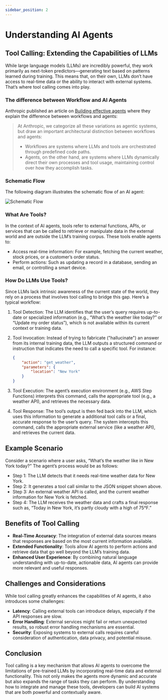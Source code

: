 ```yaml
---
sidebar_position: 2
---
```


# Understanding AI Agents

## Tool Calling: Extending the Capabilities of LLMs

While large language models (LLMs) are incredibly powerful, they work primarily as next-token predictors—generating text based on patterns learned during training. This means that, on their own, LLMs don’t have access to real-time data or the ability to interact with external systems. That’s where tool calling comes into play.

### The difference between Workflow and AI Agents

Anthropic published an article on [Building effective agents](https://www.anthropic.com/research/building-effective-agents) where they explain the difference between workflows and agents:

> At Anthropic, we categorize all these variations as agentic systems, but draw an important architectural distinction between workflows and agents:
>
> * Workflows are systems where LLMs and tools are orchestrated through predefined code paths.
> * Agents, on the other hand, are systems where LLMs dynamically direct their own processes and tool usage, maintaining control over how they accomplish tasks.

### Schematic Flow

The following diagram illustrates the schematic flow of an AI agent:

<div style={{ textAlign: "center" }}>
  <img src={require('../../static/img/AgentSchamticFlow.png').default} alt="Schematic Flow" style={{ width: "60%", maxWidth: "600px" }} />
</div>

### What Are Tools?

In the context of AI agents, tools refer to external functions, APIs, or services that can be called to retrieve or manipulate data in the external world and are outside the LLM’s training corpus. These tools enable agents to:

* Access real-time information: For example, fetching the current weather, stock prices, or a customer’s order status.
* Perform actions: Such as updating a record in a database, sending an email, or controlling a smart device.

### How Do LLMs Use Tools?

Since LLMs lack intrinsic awareness of the current state of the world, they rely on a process that involves tool calling to bridge this gap. Here’s a typical workflow:

1. Tool Detection:
The LLM identifies that the user’s query requires up-to-date or specialized information (e.g., “What’s the weather like today?” or “Update my order status”), which is not available within its current context or training data.
2. Tool Invocation:
Instead of trying to fabricate ("hallucinate") an answer from its internal training data, the LLM outputs a structured command or instruction that indicates the need to call a specific tool. For instance:

    ```json
    {
        "action": "get_weather",
        "parameters": {
            "location": "New York"
        }
    }
    ```

3. Tool Execution:
The agent’s execution environment (e.g., AWS Step Functions) interprets this command, calls the appropriate tool (e.g., a weather API), and retrieves the necessary data.
4. Tool Response:
The tool’s output is then fed back into the LLM, which uses this information to generate a additional tool calls or a final, accurate response to the user’s query.
The system intercepts this command, calls the appropriate external service (like a weather API), and retrieves the current data.

## Example Scenario

Consider a scenario where a user asks, “What’s the weather like in New York today?” The agent’s process would be as follows:

* Step 1: The LLM detects that it needs real-time weather data for New York.
* Step 2: It generates a tool call similar to the JSON snippet shown above.
* Step 3: An external weather API is called, and the current weather information for New York is fetched.
* Step 4: The LLM receives the weather data and crafts a final response such as, “Today in New York, it’s partly cloudy with a high of 75°F.”

## Benefits of Tool Calling

* **Real-Time Accuracy**: The integration of external data sources means that responses are based on the most current information available.
* **Extended Functionality**: Tools allow AI agents to perform actions and retrieve data that go well beyond the LLM’s training data.
* **Enhanced User Experience**: By combining natural language understanding with up-to-date, actionable data, AI agents can provide more relevant and useful responses.

## Challenges and Considerations

While tool calling greatly enhances the capabilities of AI agents, it also introduces some challenges:

* **Latency**: Calling external tools can introduce delays, especially if the API responses are slow.
* **Error Handling**: External services might fail or return unexpected results, so robust error handling mechanisms are essential.
* **Security**: Exposing systems to external calls requires careful consideration of authentication, data privacy, and potential misuse.

## Conclusion

Tool calling is a key mechanism that allows AI agents to overcome the limitations of pre-trained LLMs by incorporating real-time data and external functionality. This not only makes the agents more dynamic and accurate but also expands the range of tasks they can perform. By understanding how to integrate and manage these tools, developers can build AI systems that are both powerful and contextually aware.
